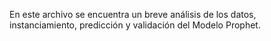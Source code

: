 
En este archivo se encuentra un breve análisis de los datos, instanciamiento, predicción y validación del Modelo Prophet.
